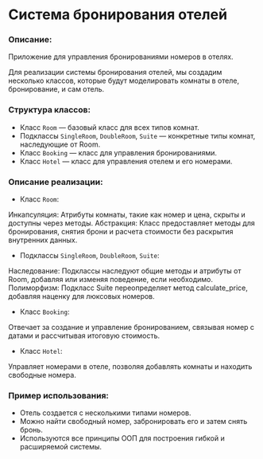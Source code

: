 # Система бронирования отелей

### Описание: 
Приложение для управления бронированиями номеров в отелях.

Для реализации системы бронирования отелей, мы создадим несколько классов, которые будут моделировать комнаты в отеле, бронирование, и сам отель.

### Структура классов:
* Класс `Room` — базовый класс для всех типов комнат.
* Подклассы `SingleRoom`, `DoubleRoom`, `Suite` — конкретные типы комнат, наследующие от Room.
* Класс `Booking` — класс для управления бронированиями.
* Класс `Hotel` — класс для управления отелем и его номерами.


### Описание реализации:
* Класс `Room`:

Инкапсуляция: Атрибуты комнаты, такие как номер и цена, скрыты и доступны через методы.
Абстракция: Класс предоставляет методы для бронирования, снятия брони и расчета стоимости без раскрытия внутренних данных.

* Подклассы `SingleRoom`, `DoubleRoom`, `Suite`:

Наследование: Подклассы наследуют общие методы и атрибуты от Room, добавляя или изменяя поведение, если необходимо.
Полиморфизм: Подкласс Suite переопределяет метод calculate_price, добавляя наценку для люксовых номеров.

* Класс `Booking`:

Отвечает за создание и управление бронированием, связывая номер с датами и рассчитывая итоговую стоимость.

* Класс `Hotel`:

Управляет номерами в отеле, позволяя добавлять комнаты и находить свободные номера.

### Пример использования:
* Отель создается с несколькими типами номеров.
* Можно найти свободный номер, забронировать его и затем снять бронь.
* Используются все принципы ООП для построения гибкой и расширяемой системы.